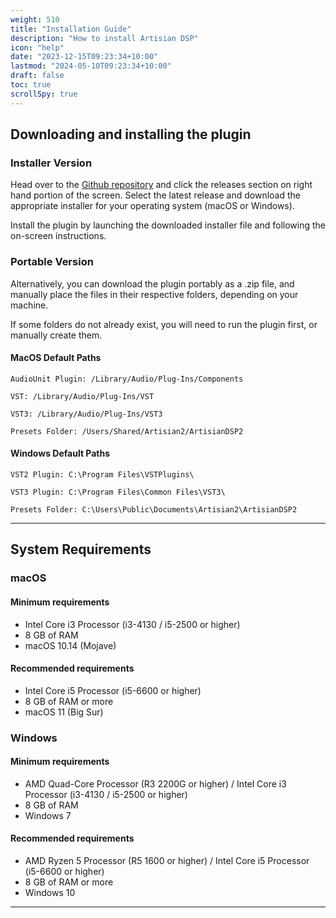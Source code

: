 ```yaml
---
weight: 510
title: "Installation Guide"
description: "How to install Artisian DSP"
icon: "help"
date: "2023-12-15T09:23:34+10:00"
lastmod: "2024-05-10T09:23:34+10:00"
draft: false
toc: true
scrollSpy: true
---
```


## Downloading and installing the plugin

### Installer Version
Head over to the [Github repository](https://github.com/Haito4/ArtisianDSP) and click the releases section on right hand portion of the screen. Select the latest release and download the appropriate installer for your operating system (macOS or Windows).

Install the plugin by launching the downloaded installer file and following the on-screen instructions.


### Portable Version
Alternatively, you can download the plugin portably as a .zip file, and manually place the files in their respective folders, depending on your machine.

If some folders do not already exist, you will need to run the plugin first, or manually create them.

#### MacOS Default Paths
```
AudioUnit Plugin: /Library/Audio/Plug-Ins/Components

VST: /Library/Audio/Plug-Ins/VST

VST3: /Library/Audio/Plug-Ins/VST3

Presets Folder: /Users/Shared/Artisian2/ArtisianDSP2
```

#### Windows Default Paths
```
VST2 Plugin: C:\Program Files\VSTPlugins\

VST3 Plugin: C:\Program Files\Common Files\VST3\

Presets Folder: C:\Users\Public\Documents\Artisian2\ArtisianDSP2
```

----

## System Requirements
### macOS

#### Minimum requirements
- Intel Core i3 Processor (i3-4130 / i5-2500 or higher)
- 8 GB of RAM
- macOS 10.14 (Mojave)

#### Recommended requirements
- Intel Core i5 Processor (i5-6600 or higher)
- 8 GB of RAM or more
- macOS 11 (Big Sur)

### Windows
#### Minimum requirements
- AMD Quad-Core Processor (R3 2200G or higher) / Intel Core i3 Processor (i3-4130 / i5-2500 or higher)
- 8 GB of RAM
- Windows 7
#### Recommended requirements
- AMD Ryzen 5 Processor (R5 1600 or higher) / Intel Core i5 Processor (i5-6600 or higher)
- 8 GB of RAM or more
- Windows 10

----

